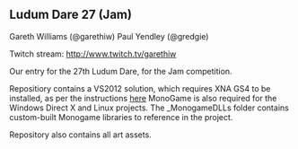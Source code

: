 Ludum Dare 27 (Jam)
-------------------

Gareth Williams (@garethiw)
Paul Yendley (@gredgie)

Twitch stream: http://www.twitch.tv/garethiw

Our entry for the 27th Ludum Dare, for the Jam competition.

Repositiory contains a VS2012 solution, which requires XNA GS4 to be installed, as per the instructions [here](http://stackoverflow.com/questions/10881005/how-to-install-xna-game-studio-on-visual-studio-2012)
MonoGame is also required for the Windows Direct X and Linux projects. The _MonogameDLLs folder contains custom-built Monogame libraries to reference in the project.

Repository also contains all art assets.